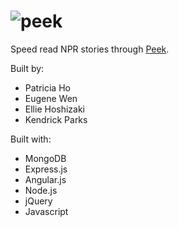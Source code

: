 ![peek](http://peekachu.herokuapp.com/images/peek.png)
====
Speed read NPR stories through [Peek](http://peekachu.herokuapp.com/ "Peek").



Built by:  
* Patricia Ho  
* Eugene Wen  
* Ellie Hoshizaki  
* Kendrick Parks  

Built with:  
* MongoDB  
* Express.js  
* Angular.js  
* Node.js  
* jQuery  
* Javascript  
